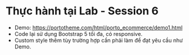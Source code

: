 # Thực hành tại Lab - Session 6

- Demo: https://portotheme.com/html/porto_ecommerce/demo1.html
- Code lại sử dụng Bootstrap 5 tối đa, có responsive.
- Custom style thêm tùy trường hợp cần phải làm để đạt yêu cầu như Demo.